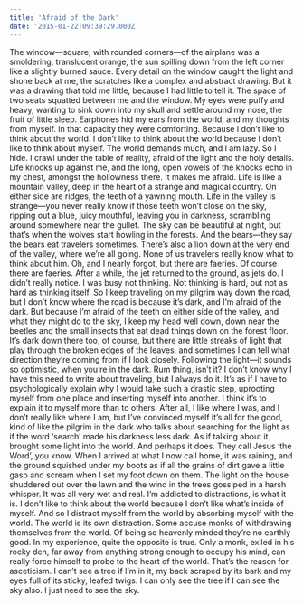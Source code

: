 ```yaml
---
title: 'Afraid of the Dark'
date: '2015-01-22T09:39:29.000Z'
---
```


The window—square, with rounded corners—of the airplane was a smoldering, translucent orange, the sun spilling down from the left corner like a slightly burned sauce. Every detail on the window caught the light and shone back at me, the scratches like a complex and abstract drawing. But it was a drawing that told me little, because I had little to tell it. The space of two seats squatted between me and the window. My eyes were puffy and heavy, wanting to sink down into my skull and settle around my nose, the fruit of little sleep. Earphones hid my ears from the world, and my thoughts from myself. In that capacity they were comforting. Because I don’t like to think about the world. I don’t like to think about the world because I don’t like to think about myself. The world demands much, and I am lazy. So I hide. I crawl under the table of reality, afraid of the light and the holy details. Life knocks up against me, and the long, open vowels of the knocks echo in my chest, amongst the hollowness there. It makes me afraid. Life is like a mountain valley, deep in the heart of a strange and magical country. On either side are ridges, the teeth of a yawning mouth. Life in the valley is strange—you never really know if those teeth won’t close on the sky, ripping out a blue, juicy mouthful, leaving you in darkness, scrambling around somewhere near the gullet. The sky can be beautiful at night, but that’s when the wolves start howling in the forests. And the bears—they say the bears eat travelers sometimes. There’s also a lion down at the very end of the valley, where we’re all going. None of us travelers really know what to think about him. Oh, and I nearly forgot, but there are faeries. Of course there are faeries. After a while, the jet returned to the ground, as jets do. I didn’t really notice. I was busy not thinking. Not thinking is hard, but not as hard as thinking itself. So I keep traveling on my pilgrim way down the road, but I don’t know where the road is because it’s dark, and I’m afraid of the dark. But because I’m afraid of the teeth on either side of the valley, and what they might do to the sky, I keep my head well down, down near the beetles and the small insects that eat dead things down on the forest floor. It’s dark down there too, of course, but there are little streaks of light that play through the broken edges of the leaves, and sometimes I can tell what direction they’re coming from if I look closely. Following the light—it sounds so optimistic, when you’re in the dark. Rum thing, isn’t it? I don’t know why I have this need to write about traveling, but I always do it. It’s as if I have to psychologically explain why I would take such a drastic step, uprooting myself from one place and inserting myself into another. I think it’s to explain it to myself more than to others. After all, I like where I was, and I don’t really like where I am, but I’ve convinced myself it’s all for the good, kind of like the pilgrim in the dark who talks about searching for the light as if the word ‘search’ made his darkness less dark. As if talking about it brought some light into the world. And perhaps it does. They call Jesus ‘the Word’, you know. When I arrived at what I now call home, it was raining, and the ground squished under my boots as if all the grains of dirt gave a little gasp and scream when I set my foot down on them. The light on the house shuddered out over the lawn and the wind in the trees gossiped in a harsh whisper. It was all very wet and real. I’m addicted to distractions, is what it is. I don’t like to think about the world because I don’t like what’s inside of myself. And so I distract myself from the world by absorbing myself with the world. The world is its own distraction. Some accuse monks of withdrawing themselves from the world. Of being so heavenly minded they’re no earthly good. In my experience, quite the opposite is true. Only a monk, exiled in his rocky den, far away from anything strong enough to occupy his mind, can really force himself to probe to the heart of the world. That’s the reason for asceticism. I can’t see a tree if I’m in it, my back scraped by its bark and my eyes full of its sticky, leafed twigs. I can only see the tree if I can see the sky also. I just need to see the sky.
